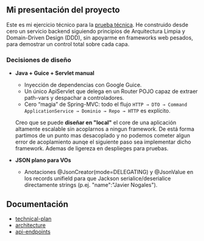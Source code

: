 ## Mi presentación del proyecto

Este es mi ejercicio técnico para la [prueba técnica](https://www.notion.so/naizfit/Prueba-t-cnica-1d74271a30c880839c14ef4cd884e411). He construido desde cero un servicio backend siguiendo principios de Arquitectura Limpia y Domain-Driven Design (DDD), sin apoyarme en frameworks web pesados, para demostrar un control total sobre cada capa.

### Decisiones de diseño

- **Java + Guice + Servlet manual**

    - Inyección de dependencias con Google Guice.
    - Un único ApiServlet que delega en un Router POJO capaz de extraer path-vars y despachar a controladores.
    - Cero “magia” de Spring-MVC: todo el flujo `HTTP → DTO → Command ApplicationService → Dominio → Repo → HTTP` es explícito.

    Creo que se puede **diseñar en "local"** el core de una aplicación altamente escalable sin acoplarnos a ningun framework. De está forma partimos de un punto mas desacoplado y no podemos cometer algun error de acoplamiento aunqe el siguiente paso sea implementar dicho framework. Ademas de ligereza en desplieges para pruebas.

- **JSON plano para VOs**

    - Anotaciones @JsonCreator(mode=DELEGATING) y @JsonValue en los records unifield para que Jackson serialice/deserialice directamente strings (p.ej. "name":"Javier Nogales").


## Documentación
- [technical-plan](technical-plan.md)
- [architecture](architecture.md)
- [api-endpoints](api-endpoints.md)
